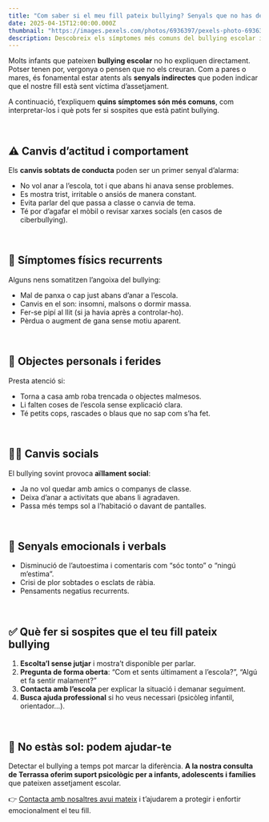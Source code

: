 ```yaml
---
title: "Com saber si el meu fill pateix bullying? Senyals que no has de passar per alt"
date: 2025-04-15T12:00:00.000Z
thumbnail: "https://images.pexels.com/photos/6936397/pexels-photo-6936397.jpeg?auto=compress&cs=tinysrgb&w=600"
description: Descobreix els símptomes més comuns del bullying escolar i aprèn a detectar si el teu fill o filla està patint assetjament a l'escola.
---
```


Molts infants que pateixen **bullying escolar** no ho expliquen directament. Potser tenen por, vergonya o pensen que no els creuran. Com a pares o mares, és fonamental estar atents als **senyals indirectes** que poden indicar que el nostre fill està sent víctima d’assetjament.

A continuació, t’expliquem **quins símptomes són més comuns**, com interpretar-los i què pots fer si sospites que està patint bullying.

&nbsp;

## ⚠️ Canvis d’actitud i comportament

Els **canvis sobtats de conducta** poden ser un primer senyal d’alarma:

- No vol anar a l’escola, tot i que abans hi anava sense problemes.
- Es mostra trist, irritable o ansiós de manera constant.
- Evita parlar del que passa a classe o canvia de tema.
- Té por d’agafar el mòbil o revisar xarxes socials (en casos de ciberbullying).

&nbsp;

## 💬 Símptomes físics recurrents

Alguns nens somatitzen l’angoixa del bullying:

- Mal de panxa o cap just abans d’anar a l’escola.
- Canvis en el son: insomni, malsons o dormir massa.
- Fer-se pipí al llit (si ja havia après a controlar-ho).
- Pèrdua o augment de gana sense motiu aparent.

&nbsp;

## 🧥 Objectes personals i ferides

Presta atenció si:

- Torna a casa amb roba trencada o objectes malmesos.
- Li falten coses de l’escola sense explicació clara.
- Té petits cops, rascades o blaus que no sap com s’ha fet.

&nbsp;

## 🙍‍♂️ Canvis socials

El bullying sovint provoca **aïllament social**:

- Ja no vol quedar amb amics o companys de classe.
- Deixa d’anar a activitats que abans li agradaven.
- Passa més temps sol a l’habitació o davant de pantalles.

&nbsp;

## 🧠 Senyals emocionals i verbals

- Disminució de l’autoestima i comentaris com “sóc tonto” o “ningú m’estima”.
- Crisi de plor sobtades o esclats de ràbia.
- Pensaments negatius recurrents.

&nbsp;

## ✅ Què fer si sospites que el teu fill pateix bullying

1. **Escolta’l sense jutjar** i mostra’t disponible per parlar.
2. **Pregunta de forma oberta**: “Com et sents últimament a l’escola?”, “Algú et fa sentir malament?”
3. **Contacta amb l’escola** per explicar la situació i demanar seguiment.
4. **Busca ajuda professional** si ho veus necessari (psicòleg infantil, orientador...).

&nbsp;

## 🧭 No estàs sol: podem ajudar-te

Detectar el bullying a temps pot marcar la diferència. **A la nostra consulta de Terrassa oferim suport psicològic per a infants, adolescents i famílies** que pateixen assetjament escolar.

👉 [Contacta amb nosaltres avui mateix](/contacte) i t’ajudarem a protegir i enfortir emocionalment el teu fill.
